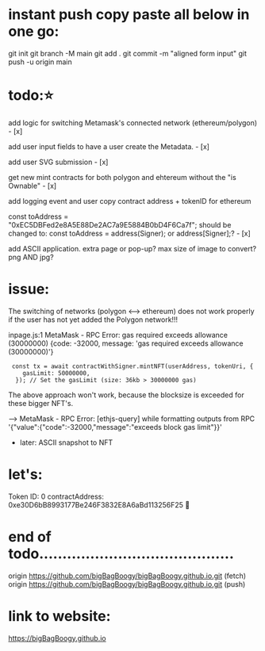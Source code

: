 # instant push copy paste all below in one go:

git init
git branch -M main
git add .
git commit -m "aligned form input"
git push -u origin main

# todo:⭐️

add logic for switching Metamask's connected network (ethereum/polygon) - [x]

add user input fields to have a user create the Metadata. - [x]

add user SVG submission - [x]

get new mint contracts for both polygon and ehtereum without the "is Ownable" - [x]

add logging event and user copy contract address + tokenID for ethereum

const toAddress = "0xEC5DBFed2e8A5E88De2AC7a9E5884B0bD4F6Ca7f"; should be changed to:
const toAddress = address(Signer); or address[Signer];? - [x]

add ASCII application. extra page or pop-up?
max size of image to convert?
png AND jpg?

# issue:

The switching of networks (polygon <--> ethereum) does not work properly if the user has not yet added the Polygon network!!!

inpage.js:1 MetaMask - RPC Error: gas required exceeds allowance (30000000) {code: -32000, message: 'gas required exceeds allowance (30000000)'}

     const tx = await contractWithSigner.mintNFT(userAddress, tokenUri, {
        gasLimit: 50000000,
      }); // Set the gasLimit (size: 36kb > 30000000 gas)

The above approach won't work, because the blocksize is exceeded for these bigger NFT's.

--> MetaMask - RPC Error: [ethjs-query] while formatting outputs from RPC '{"value":{"code":-32000,"message":"exceeds block gas limit"}}'

- later: ASCII snapshot to NFT

# let's:

Token ID: 0 contractAddress: 0xe30D6bB8993177Be246F3832E8A6aBd113256F25 🧩

# end of todo..........................................

origin https://github.com/bigBagBoogy/bigBagBoogy.github.io.git (fetch)
origin https://github.com/bigBagBoogy/bigBagBoogy.github.io.git (push)

# link to website:

https://bigBagBoogy.github.io
